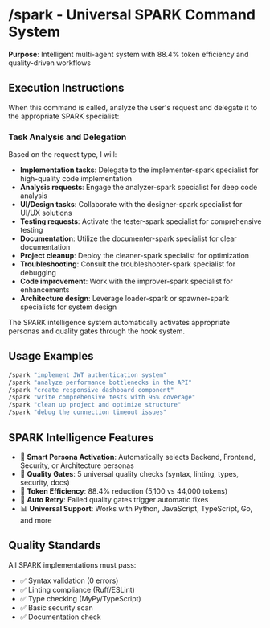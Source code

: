 # /spark - Universal SPARK Command System

**Purpose**: Intelligent multi-agent system with 88.4% token efficiency and quality-driven workflows

## Execution Instructions

When this command is called, analyze the user's request and delegate it to the appropriate SPARK specialist:

### Task Analysis and Delegation

Based on the request type, I will:

- **Implementation tasks**: Delegate to the implementer-spark specialist for high-quality code implementation
- **Analysis requests**: Engage the analyzer-spark specialist for deep code analysis
- **UI/Design tasks**: Collaborate with the designer-spark specialist for UI/UX solutions
- **Testing requests**: Activate the tester-spark specialist for comprehensive testing
- **Documentation**: Utilize the documenter-spark specialist for clear documentation
- **Project cleanup**: Deploy the cleaner-spark specialist for optimization
- **Troubleshooting**: Consult the troubleshooter-spark specialist for debugging
- **Code improvement**: Work with the improver-spark specialist for enhancements
- **Architecture design**: Leverage loader-spark or spawner-spark specialists for system design

The SPARK intelligence system automatically activates appropriate personas and quality gates through the hook system.

## Usage Examples

```bash
/spark "implement JWT authentication system"
/spark "analyze performance bottlenecks in the API"
/spark "create responsive dashboard component"  
/spark "write comprehensive tests with 95% coverage"
/spark "clean up project and optimize structure"
/spark "debug the connection timeout issues"
```

## SPARK Intelligence Features

- 🧠 **Smart Persona Activation**: Automatically selects Backend, Frontend, Security, or Architecture personas
- 🎯 **Quality Gates**: 5 universal quality checks (syntax, linting, types, security, docs)  
- 🚀 **Token Efficiency**: 88.4% reduction (5,100 vs 44,000 tokens)
- 🔄 **Auto Retry**: Failed quality gates trigger automatic fixes
- 📊 **Universal Support**: Works with Python, JavaScript, TypeScript, Go, and more

## Quality Standards

All SPARK implementations must pass:
- ✅ Syntax validation (0 errors)
- ✅ Linting compliance (Ruff/ESLint)
- ✅ Type checking (MyPy/TypeScript)  
- ✅ Basic security scan
- ✅ Documentation check